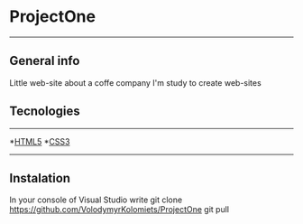 # ProjectOne
***
## General info
Little web-site about a coffe company
I'm study to create web-sites
## Tecnologies
***
*[HTML5](https://developer.mozilla.org/es/docs/Web/HTML)
*[CSS3](https://developer.mozilla.org/es/docs/Web/CSS)
***
## Instalation
In your console of Visual Studio write
git clone https://github.com/VolodymyrKolomiets/ProjectOne
git pull
